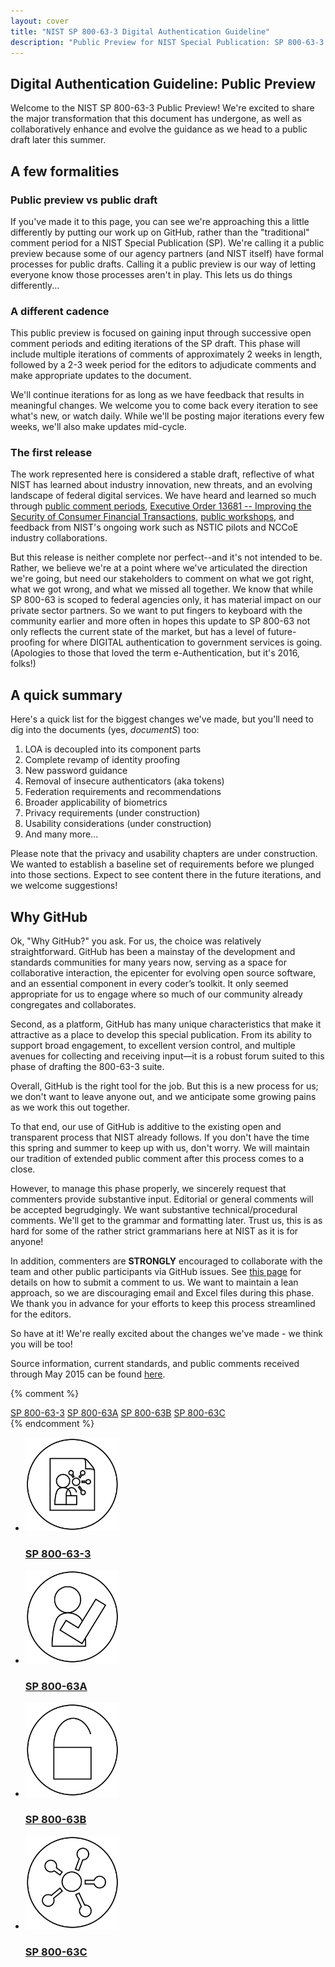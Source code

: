 ```yaml
---
layout: cover
title: "NIST SP 800-63-3 Digital Authentication Guideline"
description: "Public Preview for NIST Special Publication: SP 800-63-3 Digital Authentication Guideline"
---
```

<section class="home home-title" markdown="1">

# Digital Authentication Guideline: Public Preview

</section>
<section class="home home-about" markdown="1">
<div class="section-container" markdown="1">
<div class="section-content" markdown="1">

Welcome to the NIST SP 800-63-3 Public Preview!  We're excited to share the major transformation that this document has undergone, as well as collaboratively enhance and evolve the guidance as we head to a public draft later this summer.

## A few formalities

### Public preview vs public draft

If you've made it to this page, you can see we're approaching this a little differently by putting our work up on GitHub, rather than the "traditional" comment period for a NIST Special Publication (SP). We're calling it a public preview because some of our agency partners (and NIST itself) have formal processes for public drafts. Calling it a public preview is our way of letting everyone know those processes aren't in play. This lets us do things differently...

### A different cadence

This public preview is focused on gaining input through successive open comment periods and editing iterations of the SP draft. This phase will include multiple iterations of comments of approximately 2 weeks in length, followed by a 2-3 week period for the editors to adjudicate comments and make appropriate updates to the document.

We'll continue iterations for as long as we have feedback that results in meaningful changes. We welcome you to come back every iteration to see what's new, or watch daily. While we'll be posting major iterations every few weeks, we'll also make updates mid-cycle. 

### The first release

The work represented here is considered a stable draft, reflective of what NIST has learned about industry innovation, new threats, and an evolving landscape of federal digital services.  We have heard and learned so much through [public comment periods](http://csrc.nist.gov/groups/ST/eauthentication/sp800-63-2-comments-received-2015.pdf), [Executive Order 13681 -- Improving the Security of Consumer Financial Transactions](https://www.whitehouse.gov/the-press-office/2014/10/17/executive-order-improving-security-consumer-financial-transactions), [public workshops](http://csrc.nist.gov/publications/drafts/nistir-8103/nistir_8103_draft.pdf), and feedback from NIST's ongoing work such as NSTIC pilots and NCCoE industry collaborations.

But this release is neither complete nor perfect--and it's not intended to be. Rather, we believe we're at a point where we've articulated the direction we're going, but need our stakeholders to comment on what we got right, what we got wrong, and what we missed all together. We know that while SP 800-63 is scoped to federal agencies only, it has material impact on our private sector partners.  So we want to put fingers to keyboard with the community earlier and more often in hopes this update to SP 800-63 not only reflects the current state of the market, but has a level of future-proofing for where DIGITAL authentication to government services is going.  (Apologies to those that loved the term e-Authentication, but it's 2016, folks!)

## A quick summary

Here's a quick list for the biggest changes we've made, but you'll need to dig into the documents (yes, _documentS_) too:

1. LOA is decoupled into its component parts
2. Complete revamp of identity proofing
3. New password guidance
4. Removal of insecure authenticators (aka tokens)
5. Federation requirements and recommendations
6. Broader applicability of biometrics
7. Privacy requirements (under construction)
8. Usability considerations (under construction)
9. And many more...

Please note that the privacy and usability chapters are under construction.  We wanted to establish a baseline set of requirements before we plunged into those sections.  Expect to see content there in the future iterations, and we welcome suggestions!

## Why GitHub

Ok, "Why GitHub?" you ask. For us, the choice was relatively straightforward. GitHub has been a mainstay of the development and standards communities for many years now, serving as a space for collaborative interaction, the epicenter for evolving open source software, and an essential component in every coder’s toolkit. It only seemed appropriate for us to engage where so much of our community already congregates and collaborates. 

Second, as a platform, GitHub has many unique characteristics that make it attractive as a place to develop this special publication. From its ability to support broad engagement, to excellent version control, and multiple avenues for collecting and receiving input—it is a robust forum suited to this phase of drafting the 800-63-3 suite.

Overall, GitHub is the right tool for the job. But this is a new process for us; we don't want to leave anyone out, and we anticipate some growing pains as we work this out together. 

To that end, our use of GitHub is additive to the existing open and transparent process that NIST already follows. If you don't have the time this spring and summer to keep up with us, don't worry.  We will maintain our tradition of extended public comment after this process comes to a close.  

However, to manage this phase properly, we sincerely request that commenters provide substantive input.  Editorial or general comments will be accepted begrudgingly.  We want substantive technical/procedural comments.  We'll get to the grammar and formatting later. Trust us, this is as hard for some of the rather strict grammarians here at NIST as it is for anyone!

In addition, commenters are **STRONGLY** encouraged to collaborate with the team and other public participants via GitHub issues. See [this page](comment_help.html) for details on how to submit a comment to us.  We want to maintain a lean approach, so we are discouraging email and Excel files during this phase. We thank you in advance for your efforts to keep this process streamlined for the editors.

So have at it!  We're really excited about the changes we've made - we think you will be too!

Source information, current standards, and public comments received through May 2015 can be found [here](http://csrc.nist.gov/groups/ST/eauthentication/sp800-63-2_call-comments.html).

{% comment %}
<div class="text-center">
    <a href="sp800-63-3" class="btn btn-primary btn-lg" role="button">SP 800-63-3</a>
    <a href="sp800-63a" class="btn btn-primary btn-lg" role="button">SP 800-63A</a>
    <a href="sp800-63b" class="btn btn-primary btn-lg" role="button">SP 800-63B</a>
    <a href="sp800-63c" class="btn btn-primary btn-lg" role="button">SP 800-63C</a>
</div>
{% endcomment %}

<ul class="audiences">
<li>
  <div>
    <a href="sp800-63-3/cover.html"><img src="assets/800_63_3_doc.png" alt="SP 800-63-3" width="150px" height="150px"></a>
  </div>
  <h3><a href="sp800-63-3/cover.html">SP 800-63-3</a></h3>
</li>
<li>
  <div>
    <a href="sp800-63a/cover.html"><img src="assets/800_63_3_Proofing.png" alt="SP 800-63A" width="150px" height="150px"></a>
  </div>
  <h3><a href="sp800-63a/cover.html">SP 800-63A</a></h3>
</li>
<li>
  <div>
    <a href="sp800-63b/cover.html"><img src="assets/800_63_3_Authenticators.png" alt="SP 800-63B" width="150px" height="150px"></a>
  </div>
  <h3><a href="sp800-63b/cover.html">SP 800-63B</a></h3>
</li>
<li>
  <div>
    <a href="sp800-63c/cover.html"><img src="assets/800_63_3_Federation.png" alt="SP 800-63C" width="150px" height="150px"></a>
  </div>
  <h3><a href="sp800-63c/cover.html">SP 800-63C</a></h3>
</li>
</ul>

</div>
</div>
</section>
